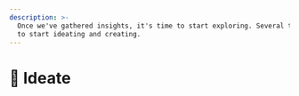 ```yaml
---
description: >-
  Once we've gathered insights, it's time to start exploring. Several techniques
  to start ideating and creating.
---
```


# 🧠  Ideate

